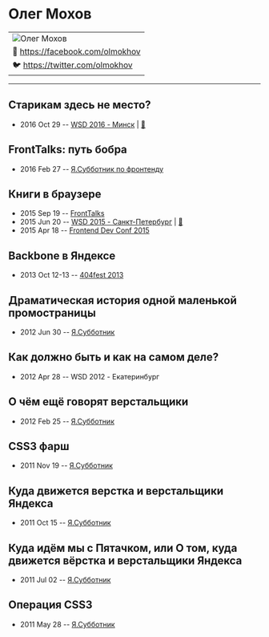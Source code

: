 # Олег Мохов

| |
| --- |
| ![Олег Мохов](https://avatars.io/facebook/olmokhov/large)
| :blue_book:  [https:&#x2F;&#x2F;facebook.com&#x2F;olmokhov](https://facebook.com/olmokhov)
| :bird:  [https:&#x2F;&#x2F;twitter.com&#x2F;olmokhov](https://twitter.com/olmokhov)

---
## Старикам здесь не место?
- 2016 Oct 29 -- [WSD 2016 - Минск](https://www.youtube.com/watch?v=ISmD4Lik5oY)  | [:notebook:](https://wsd.events/2016/10/29/pres/old-men.pdf)  
## FrontTalks: путь бобра
- 2016 Feb 27 -- [Я.Субботник по фронтенду](https://events.yandex.ru/lib/talks/3347/)    
## Книги в браузере
- 2015 Sep 19 -- [FrontTalks](https://events.yandex.ru/lib/talks/3061/)    
- 2015 Jun 20 -- [WSD 2015 - Санкт-Петербург](https://www.youtube.com/watch?v=V7bnSOwuO4M)  | [:notebook:](https://wsd.events/2015/06/20/pres/books.pdf)  
- 2015 Apr 18 -- [Frontend Dev Conf 2015](https://www.youtube.com/watch?v=m3TK94ZQjPw)    
## Backbone в Яндексе
- 2013 Oct 12-13 -- [404fest 2013](https://youtu.be/ccWsHHWLlhU)    
## Драматическая история одной маленькой промостраницы
- 2012 Jun 30 -- [Я.Субботник](https://events.yandex.ru/lib/talks/428/)    
## Как должно быть и как на самом деле?
- 2012 Apr 28 -- WSD 2012 - Екатеринбург    
## О чём ещё говорят верстальщики
- 2012 Feb 25 -- [Я.Субботник](https://events.yandex.ru/lib/talks/152/)    
## CSS3 фарш
- 2011 Nov 19 -- [Я.Субботник](https://events.yandex.ru/lib/talks/184/)    
## Куда движется верстка и верстальщики Яндекса
- 2011 Oct 15 -- [Я.Субботник](https://events.yandex.ru/lib/talks/201/)    
## Куда идём мы с Пятачком, или О том, куда движется вёрстка и верстальщики Яндекса
- 2011 Jul 02 -- [Я.Субботник](https://events.yandex.ru/lib/talks/218/)    
## Операция CSS3
- 2011 May 28 -- [Я.Субботник](https://events.yandex.ru/lib/talks/231/)    
